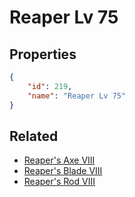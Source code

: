# Reaper Lv 75

<no description available>

## Properties

```json
{
    "id": 219,
    "name": "Reaper Lv 75"
}
```

## Related

- [Reaper's Axe VIII](../items/12810-reaper-s-axe-viii.md)
- [Reaper's Blade VIII](../items/12814-reaper-s-blade-viii.md)
- [Reaper's Rod VIII](../items/12818-reaper-s-rod-viii.md)

